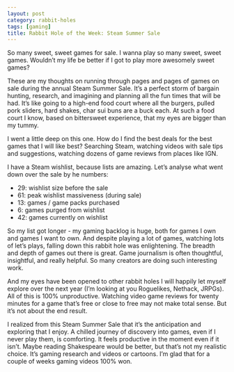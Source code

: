 ```yaml
---
layout: post
category: rabbit-holes
tags: [gaming]
title: Rabbit Hole of the Week: Steam Summer Sale
---
```


So many sweet, sweet games for sale. I wanna play so many sweet, sweet games. Wouldn’t my life be better if I got to play more awesomely sweet games? 

These are my thoughts on running through pages and pages of games on sale during the annual Steam Summer Sale. It’s a perfect storm of bargain hunting, research, and imagining and planning all the fun times that will be had. It’s like going to a high-end food court where all the burgers, pulled pork sliders, hard shakes, char sui buns are a buck each. At such a food court I know, based on bittersweet experience, that my eyes are bigger than my tummy.

I went a little deep on this one. How do I find the best deals for the best games that I will like best? Searching Steam, watching videos with sale tips and suggestions, watching dozens of game reviews from places like IGN.

I have a Steam wishlist, because lists are amazing. Let’s analyse what went down over the sale by he numbers:

- 29: wishlist size before the sale
- 61: peak wishlist massiveness (during sale)
- 13: games / game packs purchased
- 6: games purged from wishlist
- 42: games currently on wishlist

So my list got longer - my gaming backlog is huge, both for games I own and games I want to own. And despite playing a lot of games, watching lots of let’s plays, falling down this rabbit hole was enlightening. The breadth and depth of games out there is great. Game journalism is often thoughtful, insightful, and really helpful. So many creators are doing such interesting work.

And my eyes have been opened to other rabbit holes I will happily let myself explore over the next year (I’m looking at you Roguelikes, Nethack, JRPGs). All of this is 100% unproductive. Watching video game reviews for twenty minutes for a game that’s free or close to free may not make total sense. But it’s not about the end result.

I realized from this Steam Summer Sale that it’s the anticipation and exploring that I enjoy. A chilled journey of discovery into games, even if I never play them, is comforting. It feels productive in the moment even if it isn’t. Maybe reading Shakespeare would be better, but that’s not my realistic choice. It’s gaming research and videos or cartoons. I’m glad that for a couple of weeks gaming videos 100% won.
